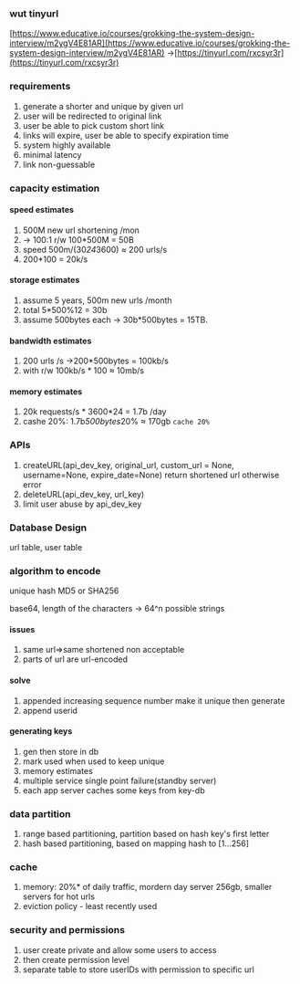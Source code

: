 ### wut tinyurl
[https://www.educative.io/courses/grokking-the-system-design-interview/m2ygV4E81AR](https://www.educative.io/courses/grokking-the-system-design-interview/m2ygV4E81AR)
->[https://tinyurl.com/rxcsyr3r](https://tinyurl.com/rxcsyr3r)

### requirements
1. generate a shorter and unique by given url
2. user will be redirected to original link
3. user be able to pick custom short link
4. links will expire, user be able to specify expiration time
5. system highly available
6. minimal latency
7. link non-guessable

### capacity estimation

#### speed estimates
1. 500M new url shortening /mon
2. -> 100:1 r/w 100*500M = 50B
3. speed 500m/(30*24*3600) ≈ 200 urls/s
4. 200*100 = 20k/s


#### storage estimates
1. assume 5 years, 500m new urls /month
2. total 5*500%12 = 30b
3. assume 500bytes each -> 30b*500bytes = 15TB.         

#### bandwidth estimates
1. 200 urls /s ->200*500bytes = 100kb/s
2. with r/w 100kb/s * 100 ≈ 10mb/s

#### memory estimates
1. 20k requests/s * 3600*24 = 1.7b /day
2. cashe 20%: 1.7b*500bytes*20% ≈ 170gb 	    `cache 20%`

### APIs
1. createURL(api_dev_key, original_url, custom_url = None, username=None, expire_date=None)
	return shortened url otherwise error
2. deleteURL(api_dev_key, url_key)
3. limit user abuse by api_dev_key

### Database Design
url table, user table

### algorithm to encode
unique hash MD5 or SHA256

base64, length of the characters -> 64^n possible strings

#### issues
1. same url=>same shortened non acceptable
2. parts of url are url-encoded

#### solve
1. appended increasing sequence number make it unique then generate
2. append userid

#### generating keys
1. gen then store in db
2. mark used when used to keep unique
3. memory estimates
4. multiple service single point failure(standby server)
5. each app server caches some keys from key-db


### data partition
1. range based partitioning, partition based on hash key's first letter
2. hash based partitioning, based on mapping hash to [1...256]

### cache
1. memory: 20%* of daily traffic, mordern day server 256gb, smaller servers for hot urls
2. eviction policy - least recently used

### security and permissions
1. user create private and allow some users to access
2. then create permission level 
3. separate table to store userIDs with permission to specific url



